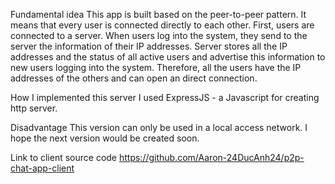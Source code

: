 Fundamental idea
This app is built based on the peer-to-peer pattern. It means that every user is connected directly to each other. First, users are connected to a server. When users log into the system, they send to the server the information of their IP addresses. Server stores all the IP addresses and the status of all active users and advertise this information to new users logging into the system. Therefore, all the users have the IP addresses of the others and can open an direct connection.

How I implemented this server
I used ExpressJS - a Javascript for creating http server.

Disadvantage
This version can only be used in a local access network. I hope the next version would be created soon.

Link to client source code
https://github.com/Aaron-24DucAnh24/p2p-chat-app-client
